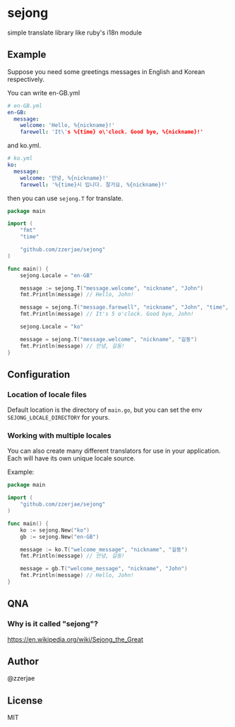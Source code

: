# sejong

simple translate library like ruby's i18n module

## Example

Suppose you need some greetings messages in English and Korean respectively.

You can write en-GB.yml

```yml
# en-GB.yml
en-GB:
  message:
    welcome: 'Hello, %{nickname}!'
    farewell: 'It\'s %{time} o\'clock. Good bye, %{nickname}!'
```

and ko.yml.

```yml
# ko.yml
ko:
  message:
    welcome: '안녕, %{nickname}!'
    farewell: '%{time}시 입니다. 잘가요, %{nickname}!'
```

then you can use `sejong.T` for translate.

```go
package main

import (
	"fmt"
	"time"

	"github.com/zzerjae/sejong"
)

func main() {
	sejong.Locale = "en-GB"

	message := sejong.T("message.welcome", "nickname", "John")
	fmt.Println(message) // Hello, John!

	message = sejong.T("message.farewell", "nickname", "John", "time", time.Now().Hour())
	fmt.Println(message) // It's 5 o'clock. Good bye, John!

	sejong.Locale = "ko"

	message = sejong.T("message.welcome", "nickname", "길동")
	fmt.Println(message) // 안녕, 길동!
}
```

## Configuration

### Location of locale files

Default location is the directory of `main.go`, but you can set the env `SEJONG_LOCALE_DIRECTORY` for yours.

### Working with multiple locales

You can also create many different translators for use in your application. Each will have its own unique locale source.

Example:

```go
package main

import (
	"github.com/zzerjae/sejong"
)

func main() {
	ko := sejong.New("ko")
	gb := sejong.New("en-GB")

	message := ko.T("welcome_message", "nickname", "길동")
	fmt.Println(message) // 안녕, 길동!

	message = gb.T("welcome_message", "nickname", "John")
	fmt.Println(message) // Hello, John!
}

```

## QNA

### Why is it called "sejong"?

https://en.wikipedia.org/wiki/Sejong_the_Great

## Author

@zzerjae

## License

MIT
